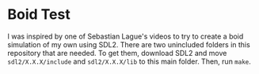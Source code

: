 # Boid Test

I was inspired by one of Sebastian Lague's videos to try to create a boid simulation of my own using SDL2.
There are two unincluded folders in this repository that are needed. To get them, download SDL2 and move `sdl2/X.X.X/include` and `sdl2/X.X.X/lib` to this main folder. 
Then, run `make`.